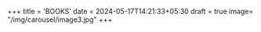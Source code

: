 +++
title = 'BOOKS'
date = 2024-05-17T14:21:33+05:30
draft = true
image= "/img/carousel/image3.jpg"
+++
